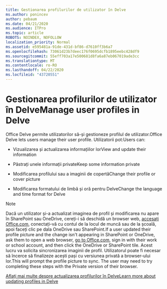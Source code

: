 ```yaml
---
title: Gestionarea profilurilor de utilizator în Delve
ms.author: ponincev
author: pebaum
ms.date: 04/21/2020
ms.audience: ITPro
ms.topic: article
ROBOTS: NOINDEX, NOFOLLOW
localization_priority: Normal
ms.assetid: e595481a-91de-431d-bf86-d7610ff3b6a7
ms.openlocfilehash: 73061d23b7deec176f0695dcfb1895eebc428df9
ms.sourcegitcommit: 55eff703a17e500681d8fa6a87eb067019ade3cc
ms.translationtype: MT
ms.contentlocale: ro-RO
ms.lasthandoff: 04/22/2020
ms.locfileid: "43720551"
---
```

# <a name="manage-user-profiles-in-delve"></a><span data-ttu-id="b266f-102">Gestionarea profilurilor de utilizator în Delve</span><span class="sxs-lookup"><span data-stu-id="b266f-102">Manage user profiles in Delve</span></span>

<span data-ttu-id="b266f-103">Office Delve permite utilizatorilor să-și gestioneze profilul de utilizator.</span><span class="sxs-lookup"><span data-stu-id="b266f-103">Office Delve lets users manage their user profile.</span></span> <span data-ttu-id="b266f-104">Utilizatorii pot:</span><span class="sxs-lookup"><span data-stu-id="b266f-104">Users can:</span></span>
  
- <span data-ttu-id="b266f-105">Vizualizarea și actualizarea informațiilor lor</span><span class="sxs-lookup"><span data-stu-id="b266f-105">View and update their information</span></span>
    
- <span data-ttu-id="b266f-106">Păstrați unele informații private</span><span class="sxs-lookup"><span data-stu-id="b266f-106">Keep some information private</span></span>
    
- <span data-ttu-id="b266f-107">Modificarea profilului sau a imaginii de copertă</span><span class="sxs-lookup"><span data-stu-id="b266f-107">Change their profile or cover picture</span></span>
    
- <span data-ttu-id="b266f-108">Modificarea formatului de limbă și oră pentru Delve</span><span class="sxs-lookup"><span data-stu-id="b266f-108">Change the language and time format for Delve</span></span>
    
> [!NOTE]
> <span data-ttu-id="b266f-109">Dacă un utilizator și-a actualizat imaginea de profil și modificarea nu apare în SharePoint sau OneDrive, cereți-i să deschidă un browser web, [accesați Office.com](https://www.office.com), conectați-vă cu contul de la locul de muncă sau de la școală, apoi faceți clic pe dala OneDrive sau SharePoint.</span><span class="sxs-lookup"><span data-stu-id="b266f-109">If a user updated their profile picture and the change isn't appearing in SharePoint or OneDrive, ask them to open a web browser, [go to Office.com](https://www.office.com), sign in with their work or school account, and then click the OneDrive or SharePoint tile.</span></span> <span data-ttu-id="b266f-110">Acest lucru va solicita sincronizarea imaginii de profil. Utilizatorul poate fi necesar să încerce să finalizeze acești pași cu versiunea privată a browser-ului lor.</span><span class="sxs-lookup"><span data-stu-id="b266f-110">This will prompt the profile picture to sync. The user may need to try completing these steps with the Private version of their browser.</span></span> 
  
[<span data-ttu-id="b266f-111">Aflați mai multe despre actualizarea profilurilor în Delve</span><span class="sxs-lookup"><span data-stu-id="b266f-111">Learn more about updating profiles in Delve</span></span>](https://go.microsoft.com/fwlink/?linkid=735070)
  

